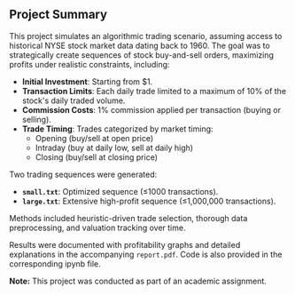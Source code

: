 ## Project Summary  

This project simulates an algorithmic trading scenario, assuming access to historical NYSE stock market data dating back to 1960. The goal was to strategically create sequences of stock buy-and-sell orders, maximizing profits under realistic constraints, including:

- **Initial Investment**: Starting from $1.
- **Transaction Limits**: Each daily trade limited to a maximum of 10% of the stock's daily traded volume.
- **Commission Costs**: 1% commission applied per transaction (buying or selling).
- **Trade Timing**: Trades categorized by market timing:
  - Opening (buy/sell at open price)
  - Intraday (buy at daily low, sell at daily high)
  - Closing (buy/sell at closing price)

Two trading sequences were generated:

- **`small.txt`**: Optimized sequence (≤1000 transactions).
- **`large.txt`**: Extensive high-profit sequence (≤1,000,000 transactions).

Methods included heuristic-driven trade selection, thorough data preprocessing, and valuation tracking over time.

Results were documented with profitability graphs and detailed explanations in the accompanying `report.pdf`. Code is also provided in the corresponding ipynb file. 

**Note:** This project was conducted as part of an academic assignment.
